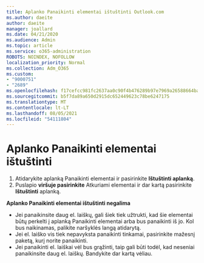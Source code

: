 ```yaml
---
title: Aplanko Panaikinti elementai ištuštinti Outlook.com
ms.author: daeite
author: daeite
manager: joallard
ms.date: 04/21/2020
ms.audience: Admin
ms.topic: article
ms.service: o365-administration
ROBOTS: NOINDEX, NOFOLLOW
localization_priority: Normal
ms.collection: Adm_O365
ms.custom:
- "9000751"
- "2689"
ms.openlocfilehash: f17cefcc981fc2637aa0c90f4b476289b97e7969a26588664baf67485daf5d5b
ms.sourcegitcommit: b5f7da89a650d2915dc652449623c78be6247175
ms.translationtype: MT
ms.contentlocale: lt-LT
ms.lasthandoff: 08/05/2021
ms.locfileid: "54111804"
---
```

# <a name="empty-the-deleted-items-folder"></a>Aplanko Panaikinti elementai ištuštinti

1. Atidarykite aplanką Panaikinti elementai ir pasirinkite **Ištuštinti aplanką**.
2. Puslapio **viršuje pasirinkite** Atkuriami elementai ir dar kartą pasirinkite **Ištuštinti** aplanką.

**Aplanko Panaikinti elementai ištuštinti negalima**

- Jei panaikinsite daug el. laiškų, gali šiek tiek užtrukti, kad šie elementai būtų perkelti į aplanką Panaikinti elementai arba bus panaikinti iš jo. Kol bus naikinamas, palikite naršyklės langą atidarytą.
- Jei el. laiško vis tiek nepavyksta panaikinti tinkamai, pasirinkite mažesnį paketą, kurį norite panaikinti.
- Jei panaikinti el. laiškai vėl bus grąžinti, taip gali būti todėl, kad neseniai panaikinsite daug el. laiškų. Bandykite dar kartą vėliau.